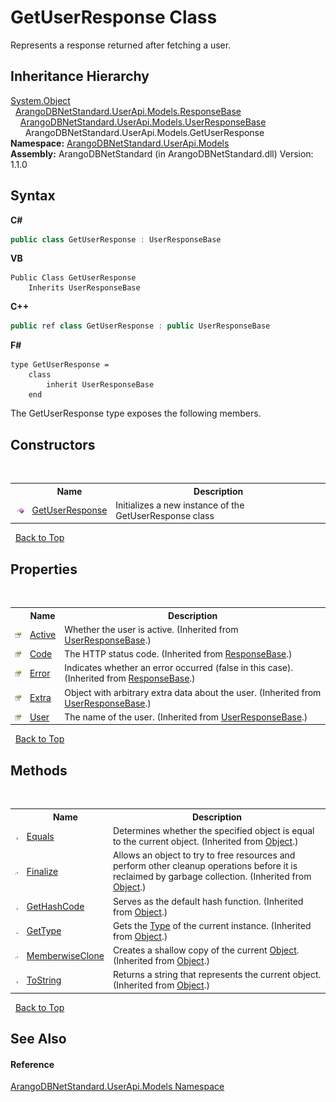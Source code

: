 # GetUserResponse Class
 

Represents a response returned after fetching a user.


## Inheritance Hierarchy
<a href="https://docs.microsoft.com/dotnet/api/system.object" target="_blank" rel="noopener noreferrer">System.Object</a><br />&nbsp;&nbsp;<a href="ee8e8d29-b2e6-a6c5-10d1-882e90aaf3c8">ArangoDBNetStandard.UserApi.Models.ResponseBase</a><br />&nbsp;&nbsp;&nbsp;&nbsp;<a href="7495a6d5-68ed-7bed-659d-4ce86a7c4435">ArangoDBNetStandard.UserApi.Models.UserResponseBase</a><br />&nbsp;&nbsp;&nbsp;&nbsp;&nbsp;&nbsp;ArangoDBNetStandard.UserApi.Models.GetUserResponse<br />
**Namespace:**&nbsp;<a href="3f782427-687a-00ed-a402-dbe7f114707d">ArangoDBNetStandard.UserApi.Models</a><br />**Assembly:**&nbsp;ArangoDBNetStandard (in ArangoDBNetStandard.dll) Version: 1.1.0

## Syntax

**C#**<br />
``` C#
public class GetUserResponse : UserResponseBase
```

**VB**<br />
``` VB
Public Class GetUserResponse
	Inherits UserResponseBase
```

**C++**<br />
``` C++
public ref class GetUserResponse : public UserResponseBase
```

**F#**<br />
``` F#
type GetUserResponse =  
    class
        inherit UserResponseBase
    end
```

The GetUserResponse type exposes the following members.


## Constructors
&nbsp;<table><tr><th></th><th>Name</th><th>Description</th></tr><tr><td>![Public method](media/pubmethod.gif "Public method")</td><td><a href="24476918-125c-f088-c7de-690a0ad99493">GetUserResponse</a></td><td>
Initializes a new instance of the GetUserResponse class</td></tr></table>&nbsp;
<a href="#getuserresponse-class">Back to Top</a>

## Properties
&nbsp;<table><tr><th></th><th>Name</th><th>Description</th></tr><tr><td>![Public property](media/pubproperty.gif "Public property")</td><td><a href="0646e121-f4f2-25fb-b596-302f2e424387">Active</a></td><td>
Whether the user is active.
 (Inherited from <a href="7495a6d5-68ed-7bed-659d-4ce86a7c4435">UserResponseBase</a>.)</td></tr><tr><td>![Public property](media/pubproperty.gif "Public property")</td><td><a href="52f5472d-6805-c232-c4cc-eb18bf662914">Code</a></td><td>
The HTTP status code.
 (Inherited from <a href="ee8e8d29-b2e6-a6c5-10d1-882e90aaf3c8">ResponseBase</a>.)</td></tr><tr><td>![Public property](media/pubproperty.gif "Public property")</td><td><a href="85105c48-5b88-533a-5ef5-18586346e0aa">Error</a></td><td>
Indicates whether an error occurred (false in this case).
 (Inherited from <a href="ee8e8d29-b2e6-a6c5-10d1-882e90aaf3c8">ResponseBase</a>.)</td></tr><tr><td>![Public property](media/pubproperty.gif "Public property")</td><td><a href="59d9bc90-fc60-fbd9-116b-228339bf9ca2">Extra</a></td><td>
Object with arbitrary extra data about the user.
 (Inherited from <a href="7495a6d5-68ed-7bed-659d-4ce86a7c4435">UserResponseBase</a>.)</td></tr><tr><td>![Public property](media/pubproperty.gif "Public property")</td><td><a href="aa100c79-e66a-e43a-c12f-1466bd676509">User</a></td><td>
The name of the user.
 (Inherited from <a href="7495a6d5-68ed-7bed-659d-4ce86a7c4435">UserResponseBase</a>.)</td></tr></table>&nbsp;
<a href="#getuserresponse-class">Back to Top</a>

## Methods
&nbsp;<table><tr><th></th><th>Name</th><th>Description</th></tr><tr><td>![Public method](media/pubmethod.gif "Public method")</td><td><a href="https://docs.microsoft.com/dotnet/api/system.object.equals#system-object-equals(system-object)" target="_blank" rel="noopener noreferrer">Equals</a></td><td>
Determines whether the specified object is equal to the current object.
 (Inherited from <a href="https://docs.microsoft.com/dotnet/api/system.object" target="_blank" rel="noopener noreferrer">Object</a>.)</td></tr><tr><td>![Protected method](media/protmethod.gif "Protected method")</td><td><a href="https://docs.microsoft.com/dotnet/api/system.object.finalize#system-object-finalize" target="_blank" rel="noopener noreferrer">Finalize</a></td><td>
Allows an object to try to free resources and perform other cleanup operations before it is reclaimed by garbage collection.
 (Inherited from <a href="https://docs.microsoft.com/dotnet/api/system.object" target="_blank" rel="noopener noreferrer">Object</a>.)</td></tr><tr><td>![Public method](media/pubmethod.gif "Public method")</td><td><a href="https://docs.microsoft.com/dotnet/api/system.object.gethashcode#system-object-gethashcode" target="_blank" rel="noopener noreferrer">GetHashCode</a></td><td>
Serves as the default hash function.
 (Inherited from <a href="https://docs.microsoft.com/dotnet/api/system.object" target="_blank" rel="noopener noreferrer">Object</a>.)</td></tr><tr><td>![Public method](media/pubmethod.gif "Public method")</td><td><a href="https://docs.microsoft.com/dotnet/api/system.object.gettype#system-object-gettype" target="_blank" rel="noopener noreferrer">GetType</a></td><td>
Gets the <a href="https://docs.microsoft.com/dotnet/api/system.type" target="_blank" rel="noopener noreferrer">Type</a> of the current instance.
 (Inherited from <a href="https://docs.microsoft.com/dotnet/api/system.object" target="_blank" rel="noopener noreferrer">Object</a>.)</td></tr><tr><td>![Protected method](media/protmethod.gif "Protected method")</td><td><a href="https://docs.microsoft.com/dotnet/api/system.object.memberwiseclone#system-object-memberwiseclone" target="_blank" rel="noopener noreferrer">MemberwiseClone</a></td><td>
Creates a shallow copy of the current <a href="https://docs.microsoft.com/dotnet/api/system.object" target="_blank" rel="noopener noreferrer">Object</a>.
 (Inherited from <a href="https://docs.microsoft.com/dotnet/api/system.object" target="_blank" rel="noopener noreferrer">Object</a>.)</td></tr><tr><td>![Public method](media/pubmethod.gif "Public method")</td><td><a href="https://docs.microsoft.com/dotnet/api/system.object.tostring#system-object-tostring" target="_blank" rel="noopener noreferrer">ToString</a></td><td>
Returns a string that represents the current object.
 (Inherited from <a href="https://docs.microsoft.com/dotnet/api/system.object" target="_blank" rel="noopener noreferrer">Object</a>.)</td></tr></table>&nbsp;
<a href="#getuserresponse-class">Back to Top</a>

## See Also


#### Reference
<a href="3f782427-687a-00ed-a402-dbe7f114707d">ArangoDBNetStandard.UserApi.Models Namespace</a><br />